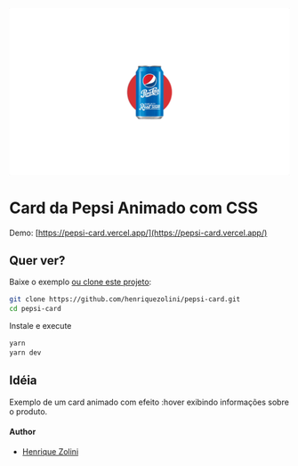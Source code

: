 ![repo-banner](https://raw.githubusercontent.com/henriquezolini/pepsi-card/master/cover.gif)

# Card da Pepsi Animado com CSS

Demo: [https://pepsi-card.vercel.app/](https://pepsi-card.vercel.app/)

## Quer ver?

Baixe o exemplo [ou clone este projeto](https://github.com/henriquezolini/pepsi-card.git):

```bash
git clone https://github.com/henriquezolini/pepsi-card.git
cd pepsi-card
```

Instale e execute

```bash
yarn
yarn dev
```

## Idéia

Exemplo de um card animado com efeito :hover exibindo informações sobre o produto.

#### Author

- [Henrique Zolini](https://instagram.com/henriquezolini)
